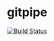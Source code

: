 # gitpipe
[![Build Status](https://dev.azure.com/sijotharakan/DevProject/_apis/build/status/sijodev2000.gitpipe?branchName=master)](https://dev.azure.com/sijotharakan/DevProject/_build/latest?definitionId=2&branchName=master)
